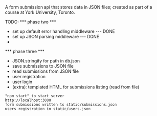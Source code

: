 A form submission api that stores data in JSON files; created as part of a course at York University, Toronto.

TODO: *** phase two ***

* set up default error handling middleware   --- DONE
* set up JSON parsing middleware             --- DONE
* 

*** phase three ***
* JSON.stringify for path in db.json
*    save submissions to JSON file
*    read submissions from JSON file
*    user registration
*    user login
*    (extra): templated HTML for submissions listing (read from file)

    "npm start" to start server
    http://localhost:3000
    form submissions written to static/submissions.json
    users registration in static/users.json

